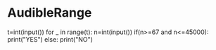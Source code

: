 # AudibleRange
t=int(input())
for _ in range(t):
    n=int(input())
    if(n>=67 and n<=45000):
        print("YES")
   else:
        print("NO")
        
